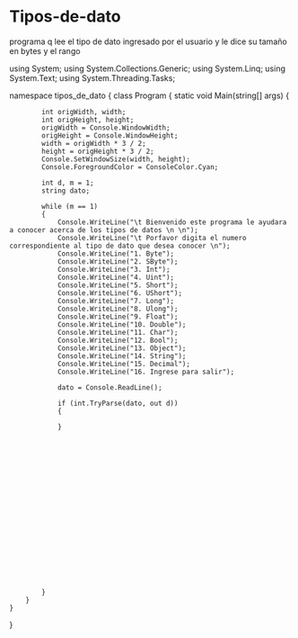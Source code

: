 # Tipos-de-dato
programa q lee el tipo de dato ingresado por el usuario y le dice su tamaño en bytes y el rango

using System;
using System.Collections.Generic;
using System.Linq;
using System.Text;
using System.Threading.Tasks;

namespace tipos_de_dato
{
    class Program
    {
        static void Main(string[] args)
        {

            int origWidth, width;
            int origHeight, height;
            origWidth = Console.WindowWidth;
            origHeight = Console.WindowHeight;
            width = origWidth * 3 / 2;
            height = origHeight * 3 / 2;
            Console.SetWindowSize(width, height);
            Console.ForegroundColor = ConsoleColor.Cyan;

            int d, m = 1;
            string dato;

            while (m == 1) 
            {
                Console.WriteLine("\t Bienvenido este programa le ayudara a conocer acerca de los tipos de datos \n \n");
                Console.WriteLine("\t Porfavor digita el numero correspondiente al tipo de dato que desea conocer \n");
                Console.WriteLine("1. Byte");
                Console.WriteLine("2. SByte");
                Console.WriteLine("3. Int");
                Console.WriteLine("4. Uint");
                Console.WriteLine("5. Short");
                Console.WriteLine("6. UShort");
                Console.WriteLine("7. Long");
                Console.WriteLine("8. Ulong");
                Console.WriteLine("9. Float");
                Console.WriteLine("10. Double");
                Console.WriteLine("11. Char");
                Console.WriteLine("12. Bool");
                Console.WriteLine("13. Object");
                Console.WriteLine("14. String");
                Console.WriteLine("15. Decimal");
                Console.WriteLine("16. Ingrese para salir");

                dato = Console.ReadLine();

                if (int.TryParse(dato, out d)) 
                {
                
                }














                





            }
        }
    }
}
